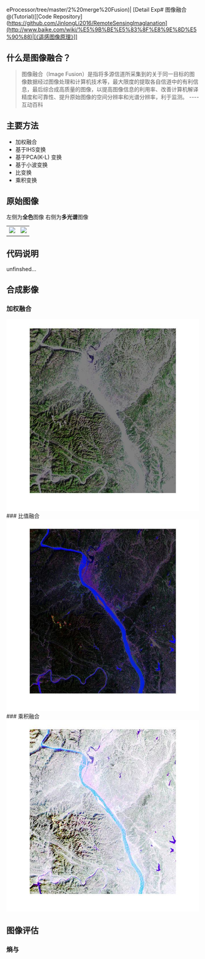 eProcessor/tree/master/2%20merge%20Fusion)| [Detail Exp# 图像融合
@(Tutorial)[[Code Repository](https://github.com/JinlongLi2016/RemoteSensingImaglanation](http://www.baike.com/wiki/%E5%9B%BE%E5%83%8F%E8%9E%8D%E5%90%88)|[《遥感图像原理》]]

## 什么是图像融合？

>图像融合（Image Fusion）是指将多源信道所采集到的关于同一目标的图像数据经过图像处理和计算机技术等，最大限度的提取各自信道中的有利信息，最后综合成高质量的图像，以提高图像信息的利用率、改善计算机解译精度和可靠性、提升原始图像的空间分辨率和光谱分辨率，利于监测。 ---- 互动百科

## 主要方法
* 加权融合
* 基于IHS变换
* 基于PCA(K-L) 变换
* 基于小波变换
* 比变换
* 乘积变换
## 原始图像
左侧为**全色**图像 右侧为**多光谱**图像
<table><tr>
<td><img src=spot.bmp height = 500 border=0></td>
<td><img src=tm_743.bmp height = 500 border=0></td>
</tr></table>


## 代码说明

unfinshed...
## 合成影像
### 加权融合
<img src = '加权融合.jpg' height = 500 alt = '加权融合 image'/>
### 比值融合
<img src = '比值变换融合.jpg' height = 500 alt = '比值变换融合 image'/>
### 乘积融合
<img src = '乘积变换.jpg' height = 500 alt = '乘积 image'/>

## 图像评估
### 熵与


